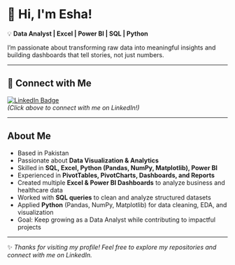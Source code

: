 # 👋 Hi, I'm Esha!  

💡 **Data Analyst | Excel | Power BI | SQL | Python**  

I’m passionate about transforming raw data into meaningful insights and building dashboards that tell stories, not just numbers.  

---

## 🔗 Connect with Me  
[![LinkedIn Badge](https://img.shields.io/badge/-LinkedIn-blue?style=flat-square&logo=Linkedin&logoColor=white&link=https://www.linkedin.com/in/eshaadnan/)](https://www.linkedin.com/in/eshaadnan/)  
*(Click above to connect with me on LinkedIn!)*  

---

## About Me  
- Based in Pakistan  
- Passionate about **Data Visualization & Analytics**  
- Skilled in **SQL, Excel, Python (Pandas, NumPy, Matplotlib), Power BI**  
- Experienced in **PivotTables, PivotCharts, Dashboards, and Reports**  
- Created multiple **Excel & Power BI Dashboards** to analyze business and healthcare data  
- Worked with **SQL queries** to clean and analyze structured datasets  
- Applied **Python** (Pandas, NumPy, Matplotlib) for data cleaning, EDA, and visualization  
- Goal: Keep growing as a Data Analyst while contributing to impactful projects  

---

✨ *Thanks for visiting my profile! Feel free to explore my repositories and connect with me on LinkedIn.*  
